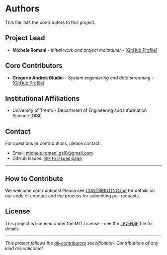 # Authors

This file lists the contributors to this project.

## Project Lead

* **Michele Romani** - *Initial work and project maintainer* - [[GitHub Profile](https://github.com/bromans)]

## Core Contributors

* **Gregorio Andrea Giudici** - *System engineering and data streaming* - [[GitHub Profile](https://github.com/gregogiudici)]


## Institutional Affiliations

* University of Trento - Department of Engineering and Information Science (DISI)

## Contact

For questions or contributions, please contact:
* Email: [michele.romani.gzl0@gmail.com](mailto:michele.romani.gzl0@gmail.com)
* GitHub Issues: [link to issues page](https://github.com/BRomans/CortexUnityLSL/issues)

---

## How to Contribute

We welcome contributions! Please see [CONTRIBUTING.md](CONTRIBUTING.md) for details on our code of conduct and the process for submitting pull requests.

## License

This project is licensed under the MIT License - see the [LICENSE](LICENSE) file for details.

---

*This project follows the [all-contributors](https://github.com/all-contributors/all-contributors) specification. Contributions of any kind are welcome!*
